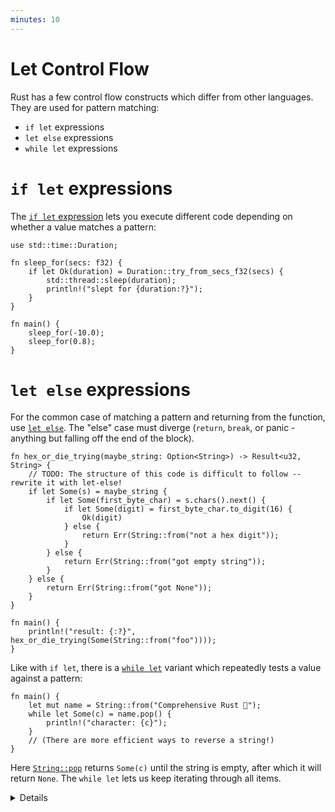 ```yaml
---
minutes: 10
---
```


# Let Control Flow

Rust has a few control flow constructs which differ from other languages. They
are used for pattern matching:

- `if let` expressions
- `let else` expressions
- `while let` expressions

# `if let` expressions

The
[`if let` expression](https://doc.rust-lang.org/reference/expressions/if-expr.html#if-let-expressions)
lets you execute different code depending on whether a value matches a pattern:

```rust,editable
use std::time::Duration;

fn sleep_for(secs: f32) {
    if let Ok(duration) = Duration::try_from_secs_f32(secs) {
        std::thread::sleep(duration);
        println!("slept for {duration:?}");
    }
}

fn main() {
    sleep_for(-10.0);
    sleep_for(0.8);
}
```

# `let else` expressions

For the common case of matching a pattern and returning from the function, use
[`let else`](https://doc.rust-lang.org/rust-by-example/flow_control/let_else.html).
The "else" case must diverge (`return`, `break`, or panic - anything but falling
off the end of the block).

```rust,editable
fn hex_or_die_trying(maybe_string: Option<String>) -> Result<u32, String> {
    // TODO: The structure of this code is difficult to follow -- rewrite it with let-else!
    if let Some(s) = maybe_string {
        if let Some(first_byte_char) = s.chars().next() {
            if let Some(digit) = first_byte_char.to_digit(16) {
                Ok(digit)
            } else {
                return Err(String::from("not a hex digit"));
            }
        } else {
            return Err(String::from("got empty string"));
        }
    } else {
        return Err(String::from("got None"));
    }
}

fn main() {
    println!("result: {:?}", hex_or_die_trying(Some(String::from("foo"))));
}
```

Like with `if let`, there is a
[`while let`](https://doc.rust-lang.org/reference/expressions/loop-expr.html#predicate-pattern-loops)
variant which repeatedly tests a value against a pattern:

<!-- mdbook-xgettext: skip -->

```rust,editable
fn main() {
    let mut name = String::from("Comprehensive Rust 🦀");
    while let Some(c) = name.pop() {
        println!("character: {c}");
    }
    // (There are more efficient ways to reverse a string!)
}
```

Here
[`String::pop`](https://doc.rust-lang.org/stable/std/string/struct.String.html#method.pop)
returns `Some(c)` until the string is empty, after which it will return `None`.
The `while let` lets us keep iterating through all items.

<details>

## if-let

- Unlike `match`, `if let` does not have to cover all branches. This can make it
  more concise than `match`.
- A common usage is handling `Some` values when working with `Option`.
- Unlike `match`, `if let` does not support guard clauses for pattern matching.

## let-else

`if-let`s can pile up, as shown. The `let-else` construct supports flattening
this nested code. Rewrite the awkward version for students, so they can see the
transformation.

The rewritten version is:

```rust
fn hex_or_die_trying(maybe_string: Option<String>) -> Result<u32, String> {
    let Some(s) = maybe_string else {
        return Err(String::from("got None"));
    };

    let Some(first_byte_char) = s.chars().next() else {
        return Err(String::from("got empty string"));
    };

    let Some(digit) = first_byte_char.to_digit(16) else {
        return Err(String::from("not a hex digit"));
    };

    return Ok(digit);
}
```

# while-let

- Point out that the `while let` loop will keep going as long as the value
  matches the pattern.
- You could rewrite the `while let` loop as an infinite loop with an if
  statement that breaks when there is no value to unwrap for `name.pop()`. The
  `while let` provides syntactic sugar for the above scenario.

</details>
